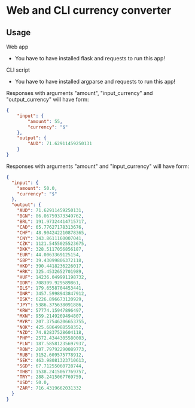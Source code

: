 # Web and CLI currency converter

## Usage

Web app
- You have to have installed flask and requests to run this app!

CLI script
- You have to have installed argparse and requests to run this app!

Responses with arguments "amount", "input_currency" and "output_currency" will have form:

```json
{
    "input": {
        "amount": 55,
        "currency": "$"
    },
    "output": {
        "AUD": 71.62911459250131
    }
}
```
Responses with arguments "amount" and "input_currency" will have form:
```json
{
  "input": {
    "amount": 50.0, 
    "currency": "$"
  }, 
  "output": {
    "AUD": 71.62911459250131, 
    "BGN": 86.06759373349762, 
    "BRL": 191.97324414715717, 
    "CAD": 65.77627178313676, 
    "CHF": 48.904242210878365, 
    "CNY": 343.8611160007041, 
    "CZK": 1121.5455025523675, 
    "DKK": 328.5117056856187, 
    "EUR": 44.0063369125154, 
    "GBP": 39.43099806372118, 
    "HKD": 390.4418236226017, 
    "HRK": 325.4532652701989, 
    "HUF": 14236.049991198732, 
    "IDR": 708399.929589861, 
    "ILS": 179.6558704453441, 
    "INR": 3457.5998943847912, 
    "ISK": 6226.896673120929, 
    "JPY": 5386.375638091886, 
    "KRW": 57774.15947896497, 
    "MXN": 959.2149269494807, 
    "MYR": 207.37546206653755, 
    "NOK": 425.6864988558352, 
    "NZD": 74.82837528604118, 
    "PHP": 2572.4344305580003, 
    "PLN": 187.58581235697937, 
    "RON": 207.79792290089773, 
    "RUB": 3152.609575778912, 
    "SEK": 463.98081323710613, 
    "SGD": 67.71255060728744, 
    "THB": 1538.2415067769757, 
    "TRY": 288.2415067769759, 
    "USD": 50.0, 
    "ZAR": 716.4319662031332
  }
}
```
